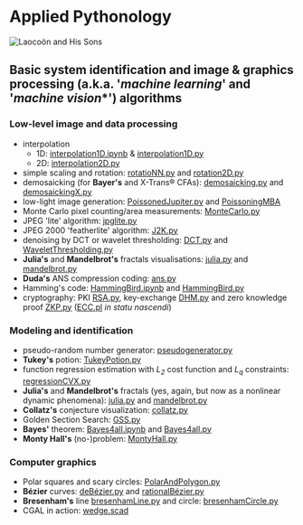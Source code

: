 # Applied Pythonology
![Laocoön and His Sons](https://upload.wikimedia.org/wikipedia/commons/thumb/1/17/Laocoon_Pio-Clementino_Inv1059-1064-1067.jpg/250px-Laocoon_Pio-Clementino_Inv1059-1064-1067.jpg)
## Basic system identification and image & graphics processing (a.k.a. '*machine learning*' and '*machine vision**') algorithms
### Low-level image and data processing
- interpolation
  - 1D: [interpolation1D.ipynb](./interpolation1D.ipynb) & [interpolation1D.py](./interpolation1D.py)
  - 2D: [interpolation2D.py](./interpolation2D.py)
- simple scaling and rotation: [rotatioNN.py](./rotatioNN.py) and [rotation2D.py](./rotation2D.py)
- demosaicking (for **Bayer's** and X-Trans® CFAs): [demosaicking.py](./demosaicking.py) and [demosaickingX.py](./demosaickingX.py)
- low-light image generation: [PoissonedJupiter.py](./PoissonedJupiter.py) and [PoissoningMBA](./PoissoningMBA)
- Monte Carlo pixel counting/area measurements: [MonteCarlo.py](./MonteCarlo.py)
- JPEG 'lite' algorithm: [jpglite.py](./jpglite.py)
- JPEG 2000 'featherlite' algorithm: [J2K.py](./J2K.py)
- denoising by DCT or wavelet thresholding: [DCT.py](./dct.py) and [WaveletThresholding.py](./WaveletThresholding.py)
- **Julia's** and **Mandelbrot's** fractals visualisations: [julia.py](./julia.py) and [mandelbrot.py](./mandelbrot.py)
- **Duda's** ANS compression coding: [ans.py](./ans.py)
- Hamming's code: [HammingBird.ipynb](./HammingBird.ipynb) and [HammingBird.py](./HammingBird.py)
- cryptography: PKI [RSA.py](./RSA.py), key-exchange [DHM.py](./DHM.py) and zero knowledge proof [ZKP.py](./ZKP.py) ([ECC.pl](./ECC.pl) *in statu nascendi*)
### Modeling and identification
- pseudo-random number generator: [pseudogenerator.py](./pseudogenerator.py)
- **Tukey's** potion: [TukeyPotion.py](./TukeyPotion.py)
- function regression estimation with _L<sub>2</sub>_ cost function and _L<sub>q</sub>_ constraints: [regressionCVX.py](./regressionCVX.py)
- **Julia's** and **Mandelbrot's** fractals (yes, again, but now as a nonlinear dynamic phenomena): [julia.py](./julia.py) and [mandelbrot.py](./mandelbrot.py)
- **Collatz's** conjecture visualization: [collatz.py](./collatz.py)
- Golden Section Search: [GSS.py](./GSS.py)
- **Bayes'** theorem: [Bayes4all.ipynb](./Bayes4all.ipynb) and [Bayes4all.py](./Bayes4all.py)
- **Monty Hall's** (no-)problem: [MontyHall.py](./montyhall.py)
### Computer graphics
- Polar squares and scary circles: [PolarAndPolygon.py](./PolarAndPolygon.py)
- **Bézier** curves: [deBézier.py](./deBézier.py) and [rationalBézier.py](./rationalBézier.py)
- **Bresenham's** line [bresenhamLine.py](./bresenhamLine.py) and circle: [bresenhamCircle.py](./bresenhamCircle.py)
- CGAL in action: [wedge.scad](./CGAL4All/wedge.scad)